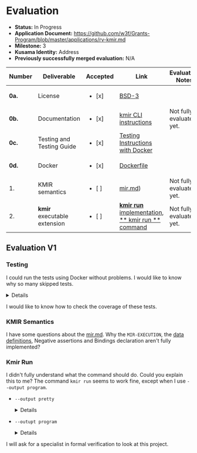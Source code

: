 # Evaluation

- **Status:** In Progress
- **Application Document:** https://github.com/w3f/Grants-Program/blob/master/applications/rv-kmir.md
- **Milestone:** 3
- **Kusama Identity:** Address
- **Previously successfully merged evaluation:** N/A

| Number | Deliverable | Accepted | Link | Evaluation Notes |
| ------ | ----------- | -------- | ---- |----------------- |
| **0a.** | License |<ul><li>[x] </li></ul>| [BSD-3](https://github.com/runtimeverification/mir-semantics/blob/milestone3-deliverable/LICENSE) | |
| **0b.** | Documentation |<ul><li>[x] </li></ul>| [kmir CLI instructions](https://github.com/runtimeverification/mir-semantics/blob/milestone3-deliverable/kmir/README.md) | Not fully evaluated yet. |
| **0c.** | Testing and Testing Guide |<ul><li>[x] </li></ul>| [Testing Instructions with Docker](https://github.com/runtimeverification/mir-semantics/tree/milestone3-deliverable#running-integration-tests-with-docker) | |
| **0d.** | Docker |<ul><li>[x] </li></ul>| [Dockerfile](https://github.com/runtimeverification/mir-semantics/blob/milestone3-deliverable/Dockerfile) | |
| 1. | KMIR semantics |<ul><li>[ ] </li></ul>| [mir.md](https://github.com/runtimeverification/mir-semantics/blob/milestone3-deliverable/kmir/k-src/mir.md)) | Not fully evaluated yet. |
| 2. | **kmir** executable extension |<ul><li>[ ] </li></ul>| [**kmir run** implementation](https://github.com/runtimeverification/mir-semantics/blob/e5060a191fabe20799317ad4bd1ed50b4bf1adb9/kmir/src/kmir/__main__.py#L59), [** kmir run ** command](https://github.com/runtimeverification/mir-semantics/blob/milestone3-deliverable/kmir/README.md#kmir-commands) | Not fully evaluated yet. |

## Evaluation V1

### Testing

I could run the tests using Docker without problems. I would like to know why so many skipped tests.

<details>

```

platform linux -- Python 3.10.12, pytest-7.4.2, pluggy-1.3.0 -- /home/user/.cache/pypoetry/virtualenvs/kmir-3fIw2bCi-py3.10/bin/python
cachedir: .pytest_cache
rootdir: /home/user/kmir
plugins: xdist-3.3.1, mock-3.11.1, pyk-0.1.431, timeout-2.1.0
4 workers [2695 items]  
scheduling tests via LoadScheduling

src/tests/integration/test_parse.py::test_handwritten_syntax[handwritten-mir/parsing/terminator-call-generic-args.mir]
src/tests/integration/test_parse.py::test_compiletest[compiletest-rs/ui/no-warn-on-field-replace-issue-34101.mir]
src/tests/integration/test_parse.py::test_compiletest[compiletest-rs/ui/drop/drop-on-ret.mir]
src/tests/integration/test_parse.py::test_compiletest[compiletest-rs/ui/unused-move-capture.mir]

...

1173 passed, 1522 skipped in 152.32s (0:02:32)

platform linux -- Python 3.10.12, pytest-7.4.2, pluggy-1.3.0 -- /home/user/.cache/pypoetry/virtualenvs/kmir-3fIw2bCi-py3.10/bin/python
cachedir: .pytest_cache
rootdir: /home/user/kmir
plugins: xdist-3.3.1, mock-3.11.1, pyk-0.1.431, timeout-2.1.0
4 workers [2555 items]  
scheduling tests via LoadScheduling

src/tests/integration/test_run.py::test_compiletest[compiletest-rs/ui/lazy-and-or.mir]
src/tests/integration/test_run.py::test_handwritten[handwritten-mir/execution/arithm-simple.mir]
src/tests/integration/test_run.py::test_compiletest[compiletest-rs/ui/hygiene/trait_items-2.mir]
src/tests/integration/test_run.py::test_compiletest[compiletest-rs/ui/let-else/let-else-binding-explicit-mut-pass.mir]

...

375 passed, 2180 skipped in 177.97s (0:02:57)

platform linux -- Python 3.10.12, pytest-7.4.2, pluggy-1.3.0 -- /home/user/.cache/pypoetry/virtualenvs/kmir-3fIw2bCi-py3.10/bin/python
cachedir: .pytest_cache
rootdir: /home/user/kmir
plugins: xdist-3.3.1, mock-3.11.1, pyk-0.1.431, timeout-2.1.0
4 workers [1 item] 	 
scheduling tests via LoadScheduling

src/tests/integration/test_prove.py::test_pyk_prove[.]

...

1 passed in 129.03s (0:02:09) 

```

</details>

I would like to know how to check the coverage of these tests.

### KMIR Semantics

I have some questions about the [mir.md](https://github.com/runtimeverification/mir-semantics/blob/milestone3-deliverable/kmir/k-src/mir.md). Why the `MIR-EXECUTION`, the [data definitions](https://github.com/runtimeverification/mir-semantics/blob/milestone3-deliverable/kmir/k-src/mir.md#function-definition-processing), Negative assertions and Bindings declaration aren't fully implemented? 

### Kmir Run

I didn't fully understand what the command should do. Could you explain this to me? The command `kmir run` seems to work fine, except when I use `--output program`.

- `--output pretty`

    <details>

    ```
    (kmir-py3.10) user@localhost:~/Documents/kmir/mir-semantics/kmir$ kmir run --definition-dir $(poetry run kbuild which llvm) --output pretty src/tests/integration/test-data/handwritten-rust/const-arithm-simple.mir 
    <generatedTop>
    <k>
        .
    </k>
    <returncode>
        0
    </returncode>
    <mir>
        <simulator>
        <callStack>
            .List
        </callStack>
        <currentBasicBlock>
            3
        </currentBasicBlock>
        <phase>
            Finalization
        </phase>
        </simulator>
        <data>
        <functions>
            <function>
            <fnKey>
                Fn ( main :: .FunctionPath )
            </fnKey>
            <localDecls>
                <localDecl>
                <index>
                    0
                </index>
                <mutability>
                    Not
                </mutability>
                <internal>
                    false
                </internal>
                <ty>
                    ( )
                </ty>
                <value>
                    Unit
                </value>
                </localDecl> <localDecl>
                <index>
                    1
                </index>
                <mutability>
                    Not
                </mutability>
                <internal>
                    false
                </internal>
                <ty>
                    usize 
                </ty>
                <value>
                    42
                </value>
                </localDecl> <localDecl>
                <index>
                    2
                </index>
                <mutability>
                    Not
                </mutability>
                <internal>
                    false
                </internal>
                <ty>
                    usize 
                </ty>
                <value>
                    0
                </value>
                </localDecl> <localDecl>
                <index>
                    3
                </index>
                <mutability>
                    Not
                </mutability>
                <internal>
                    false
                </internal>
                <ty>
                    bool 
                </ty>
                <value>
                    true
                </value>
                </localDecl> <localDecl>
                <index>
                    4
                </index>
                <mutability>
                    Not
                </mutability>
                <internal>
                    false
                </internal>
                <ty>
                    bool 
                </ty>
                <value>
                    false
                </value>
                </localDecl> <localDecl>
                <index>
                    5
                </index>
                <mutability>
                    Not
                </mutability>
                <internal>
                    false
                </internal>
                <ty>
                    bool 
                </ty>
                <value>
                    true
                </value>
                </localDecl> <localDecl>
                <index>
                    6
                </index>
                <mutability>
                    Not
                </mutability>
                <internal>
                    false
                </internal>
                <ty>
                    !
                </ty>
                <value>
                    Never
                </value>
                </localDecl>
            </localDecls>
            <basicBlocks>
                <basicBlock>
                <bbName>
                    0
                </bbName>
                <bbBody>
                    { _1 = const 42_usize ;  _2 = const 0_usize ;  .Statements _3 = test :: .ExpressionPathList ( _1 , _2 , .ArgumentList ) -> bb1  ; }
                </bbBody>
                </basicBlock> <basicBlock>
                <bbName>
                    1
                </bbName>
                <bbBody>
                    { _5 = _3 ;  _4 = Not ( move _5 ) ;  .Statements switchInt ( move _4 ) -> [ 0 : bb3  , .SwitchTargets , otherwise : bb2  ] ; }
                </bbBody>
                </basicBlock> <basicBlock>
                <bbName>
                    2
                </bbName>
                <bbBody>
                    { .Statements _6 = core :: panicking :: panic :: .ExpressionPathList ( const "assertion failed: z" , .ArgumentList ) ; }
                </bbBody>
                </basicBlock> <basicBlock>
                <bbName>
                    3
                </bbName>
                <bbBody>
                    { .Statements return ; }
                </bbBody>
                </basicBlock>
            </basicBlocks>
            </function> <function>
            <fnKey>
                Fn ( test :: .FunctionPath )
            </fnKey>
            <localDecls>
                <localDecl>
                <index>
                    0
                </index>
                <mutability>
                    Not
                </mutability>
                <internal>
                    false
                </internal>
                <ty>
                    bool 
                </ty>
                <value>
                    true
                </value>
                </localDecl> <localDecl>
                <index>
                    1
                </index>
                <mutability>
                    Not
                </mutability>
                <internal>
                    false
                </internal>
                <ty>
                    usize 
                </ty>
                <value>
                    42
                </value>
                </localDecl> <localDecl>
                <index>
                    2
                </index>
                <mutability>
                    Not
                </mutability>
                <internal>
                    false
                </internal>
                <ty>
                    usize 
                </ty>
                <value>
                    0
                </value>
                </localDecl>
            </localDecls>
            <basicBlocks>
                <basicBlock>
                <bbName>
                    0
                </bbName>
                <bbBody>
                    { _0 = Gt ( _1 , _2 ) ;  .Statements return ; }
                </bbBody>
                </basicBlock>
            </basicBlocks>
            </function>
        </functions>
        </data>
    </mir>
    <generatedCounter>
    0
    </generatedCounter>
    ```

    </details>

- `--outupt program`

    <details>

    ```
    (kmir-py3.10) user@localhost:~/Documents/kmir/mir-semantics/kmir$ kmir run --definition-dir $(poetry run kbuild which llvm) --output program src/tests/integration/test-data/handwritten-mir/execution/arithm-simple.mir

    [Error] Internal: Uncaught exception thrown of type AssertionError.
    Please rerun your program with the --debug flag to generate a stack trace, and
    file a bug report at https://github.com/runtimeverification/k/issues
    (AssertionError: null)
    [Error] kore-print: 
    /nix/store/vqfg3dg6fba73bgcwzq4cp2hqilbxphs-k-5.6.110-f2f25ce7986f0c783f6ceeda42
    8d561a42b87f13-maven/bin/kast --input kore --definition 
    /home/user/.kbuild/mir-semantics/672f79c/target/v5.6.110/llvm --output 
    program .krun-2023-10-05-11-43-07-zVjgM9Pwxs/result.kore --color off
    [Error] krun: kore-print --definition 
    /home/user/.kbuild/mir-semantics/672f79c/target/v5.6.110/llvm --output 
    program .krun-2023-10-05-11-43-07-zVjgM9Pwxs/result.kore --color off

    Command krun exited with code 1 for: /tmp/tmplcgjle3k
    ```

    </details>

I will ask for a specialist in formal verification to look at this project.
